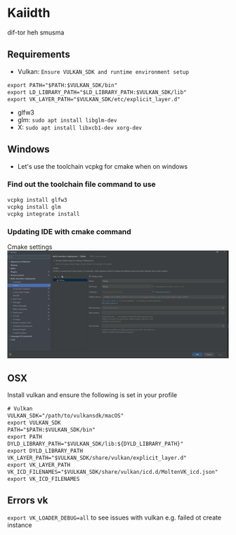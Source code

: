 # Kaiidth 

dif-tor heh smusma

## Requirements

- Vulkan: `Ensure VULKAN_SDK and runtime environment setup`

```
export PATH="$PATH:$VULKAN_SDK/bin"
export LD_LIBRARY_PATH="$LD_LIBRARY_PATH:$VULKAN_SDK/lib"
export VK_LAYER_PATH="$VULKAN_SDK/etc/explicit_layer.d"
```  

- glfw3
- glm: `sudo apt install libglm-dev`
- X: `sudo apt install libxcb1-dev xorg-dev`

## Windows

- Let's use the toolchain vcpkg for cmake when on windows 

### Find out the toolchain file command to use 


```
vcpkg install glfw3
vcpkg install glm
vcpkg integrate install
```

### Updating IDE with cmake command

Cmake settings
<img src="docs/clion.png"/>

## OSX

Install vulkan and ensure the following is set in your profile

```
# Vulkan
VULKAN_SDK="/path/to/vulkansdk/macOS"
export VULKAN_SDK
PATH="$PATH:$VULKAN_SDK/bin"
export PATH
DYLD_LIBRARY_PATH="$VULKAN_SDK/lib:${DYLD_LIBRARY_PATH}"
export DYLD_LIBRARY_PATH
VK_LAYER_PATH="$VULKAN_SDK/share/vulkan/explicit_layer.d"
export VK_LAYER_PATH
VK_ICD_FILENAMES="$VULKAN_SDK/share/vulkan/icd.d/MoltenVK_icd.json"
export VK_ICD_FILENAMES
```

## Errors vk
`export VK_LOADER_DEBUG=all` to see issues with vulkan e.g. failed ot create instance
